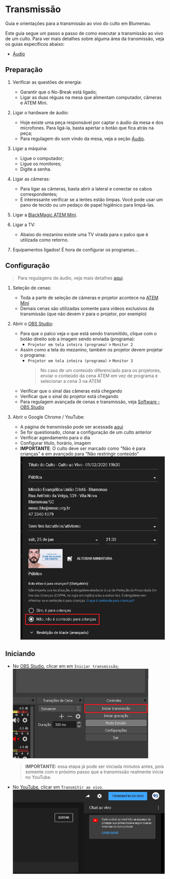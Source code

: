 # Transmissão

Guia e orientações para a transmissão ao vivo do culto em Blumenau.

Este guia segue um passo a passo de como executar a transmissão ao vivo de um culto.
Para ver mais detalhes sobre alguma área da transmissão, veja os guias específicos abaixo:

- [Áudio](./audio.md)

## Preparação

1. Verificar as questões de energia:
   - Garantir que o No-Break está ligado;
   - Ligar as duas réguas na mesa que alimentam computador, câmeras e ATEM Mini.

2. Ligar o hardware de áudio:
   - Hoje existe uma peça responsável por captar o áudio da mesa e dos microfones.
   Para ligá-la, basta apertar o botão que fica atrás na peça;
   - Para regulagem do som vindo da mesa, veja a seção [Áudio](./audio.md).

3. Ligar a máquina:
   - Ligue o computador;
   - Ligue os monitores;
   - Digite a senha.

4. Ligar as câmeras:
   - Para ligar as câmeras, basta abrir a lateral e conectar os cabos correspondentes;
   - É interessante verificar se a lentes estão limpas. Você pode usar um pano de tecido ou um pedaço de papel higiênico para limpá-las.

5. Ligar a [BlackMagic ATEM Mini](./atem-mini.md).

6. Ligar a TV:
   - Abaixo do mezanino existe uma TV virada para o palco que é utilizada como retorno.

7. Equipamentos ligados! É hora de configurar os programas...

## Configuração

> Para regulagens de áudio, veja mais detalhes [aqui](./audio.md).

1. Seleção de cenas:
   - Toda a parte de seleção de câmeras e projetor acontece na [ATEM Mini](./atem-mini.md)
   - Demais cenas são utilizadas somente para vídeos exclusivos da transmissão (que não devem ir para o projetor, por exemplo)

2. Abrir o [OBS Studio](./software.md#obs-studio):
   - Para que o palco veja o que está sendo transmitido, clique com o botão direito sob a imagem sendo enviada (programa):
     - `Projetor em tela inteira (programa)` > `Monitor 2`
   - Assim como a tela do mezanino, também os projetor devem projetar o programa:
     - `Projetor em tela inteira (programa)` > `Monitor 3`
       > No caso de um conteúdo diferenciado para os projetores, enviar o conteúdo da cena ATEM em vez de programa e selecionar a cena 3 na ATEM
   - Verificar que o sinal das câmeras está chegando
   - Verificar que o sinal do projetor está chegando
   - Para regulagem avançada de cenas e transmissão, veja [Software - OBS Studio](./software.md#obs-studio)

3. Abrir o Google Chrome / YouTube:
   - A página de transmissão pode ser acessada [aqui](https://studio.youtube.com/channel/UCD9zslKV3jrJb3pslWe32Bw/livestreaming/dashboard)
   - Se for questionado, clonar a configuração de um culto anterior
   - Verificar agendamento para o dia
   - Configurar título, horário, imagem
   - **IMPORTANTE**: O culto deve ser marcado como "Não é para crianças" e em avançado para "Não restringir conteúdo"
     ![YouTube](imgs/youtube-detalhes-transmissao.png)

## Iniciando

- No [OBS Studio](./software.md#obs-studio), clicar em em `Iniciar transmissão`;
  ![Iniciar transmissão](imgs/obs-iniciar-transmissao.png)
  > **IMPORTANTE:** essa etapa já pode ser iniciada minutos antes, pois somente com o próximo passo que a transmissão realmente inicia no YouTube.
- No [YouTube](https://studio.youtube.com/channel/UCD9zslKV3jrJb3pslWe32Bw/livestreaming/dashboard), clicar em `Transmitir ao vivo`.
  ![Transmitir ao Vivo](imgs/youtube-transmitir-ao-vivo.png)
